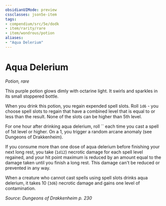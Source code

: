 ```yaml
---
obsidianUIMode: preview
cssclasses: json5e-item
tags:
- compendium/src/5e/dodk
- item/rarity/rare
- item/wondrous/potion
aliases: 
- "Aqua Delerium"
---
```

# Aqua Delerium
*Potion, rare*  


This purple potion glows dimly with octarine light. It swirls and sparkles in its small stoppered bottle.

When you drink this potion, you regain expended spell slots. Roll `1d6` - you choose spell slots to regain that have a combined level that is equal to or less than the result. None of the slots can be higher than 5th level.

For one hour after drinking aqua delerium, roll `` each time you cast a spell of 1st level or higher. On a 1, you trigger a random arcane anomaly (see Dungeons of Drakkenheim).

If you consume more than one dose of aqua delerium before finishing your next long rest, you take (`1d12`) necrotic damage for each spell level regained, and your hit point maximum is reduced by an amount equal to the damage taken until you finish a long rest. This damage can't be reduced or prevented in any way.

When a creature who cannot cast spells using spell slots drinks aqua delerium, it takes 10 (`3d6`) necrotic damage and gains one level of contamination.

*Source: Dungeons of Drakkenheim p. 230*